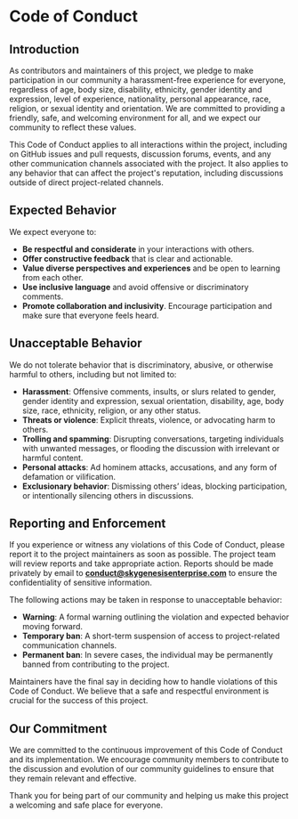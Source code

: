# Code of Conduct

## Introduction

As contributors and maintainers of this project, we pledge to make participation in our community a harassment-free experience for everyone, regardless of age, body size, disability, ethnicity, gender identity and expression, level of experience, nationality, personal appearance, race, religion, or sexual identity and orientation. We are committed to providing a friendly, safe, and welcoming environment for all, and we expect our community to reflect these values.

This Code of Conduct applies to all interactions within the project, including on GitHub issues and pull requests, discussion forums, events, and any other communication channels associated with the project. It also applies to any behavior that can affect the project's reputation, including discussions outside of direct project-related channels.

## Expected Behavior

We expect everyone to:

- **Be respectful and considerate** in your interactions with others.
- **Offer constructive feedback** that is clear and actionable.
- **Value diverse perspectives and experiences** and be open to learning from each other.
- **Use inclusive language** and avoid offensive or discriminatory comments.
- **Promote collaboration and inclusivity**. Encourage participation and make sure that everyone feels heard.

## Unacceptable Behavior

We do not tolerate behavior that is discriminatory, abusive, or otherwise harmful to others, including but not limited to:

- **Harassment**: Offensive comments, insults, or slurs related to gender, gender identity and expression, sexual orientation, disability, age, body size, race, ethnicity, religion, or any other status.
- **Threats or violence**: Explicit threats, violence, or advocating harm to others.
- **Trolling and spamming**: Disrupting conversations, targeting individuals with unwanted messages, or flooding the discussion with irrelevant or harmful content.
- **Personal attacks**: Ad hominem attacks, accusations, and any form of defamation or vilification.
- **Exclusionary behavior**: Dismissing others’ ideas, blocking participation, or intentionally silencing others in discussions.

## Reporting and Enforcement

If you experience or witness any violations of this Code of Conduct, please report it to the project maintainers as soon as possible. The project team will review reports and take appropriate action. Reports should be made privately by email to **conduct@skygenesisenterprise.com** to ensure the confidentiality of sensitive information.

The following actions may be taken in response to unacceptable behavior:

- **Warning**: A formal warning outlining the violation and expected behavior moving forward.
- **Temporary ban**: A short-term suspension of access to project-related communication channels.
- **Permanent ban**: In severe cases, the individual may be permanently banned from contributing to the project.

Maintainers have the final say in deciding how to handle violations of this Code of Conduct. We believe that a safe and respectful environment is crucial for the success of this project.

## Our Commitment

We are committed to the continuous improvement of this Code of Conduct and its implementation. We encourage community members to contribute to the discussion and evolution of our community guidelines to ensure that they remain relevant and effective.

Thank you for being part of our community and helping us make this project a welcoming and safe place for everyone.
